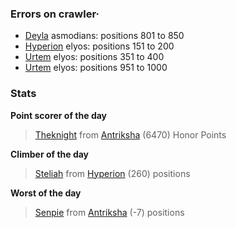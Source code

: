 ### Errors on crawler·
- [Deyla](/#/ranking/Deyla) asmodians: positions 801 to 850
- [Hyperion](/#/ranking/Hyperion) elyos: positions 151 to 200
- [Urtem](/#/ranking/Urtem) elyos: positions 351 to 400
- [Urtem](/#/ranking/Urtem) elyos: positions 951 to 1000


### Stats

**Point scorer of the day**
>[Theknight](/#/character/Antriksha/135676) from [Antriksha](/#/ranking/Antriksha)  (6470) Honor Points


**Climber of the day**
>[Steliah](/#/character/Hyperion/665736) from [Hyperion](/#/ranking/Hyperion)  (260) positions


**Worst of the day**
>[Senpie](/#/character/Antriksha/1028742) from [Antriksha](/#/ranking/Antriksha)  (-7) positions



